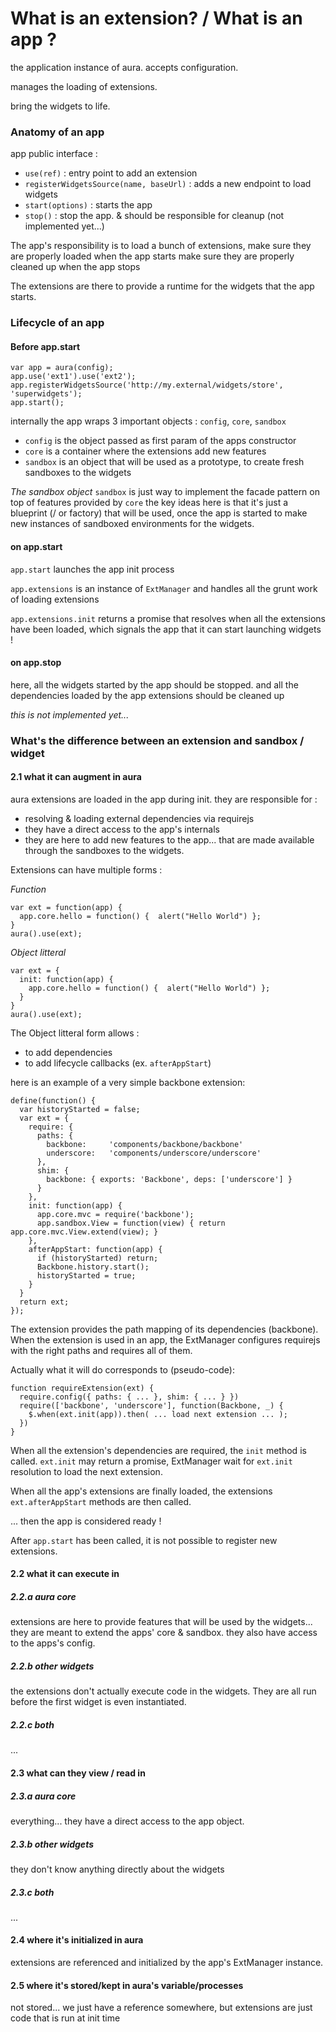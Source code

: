 # What is an extension? / What is an app ?


the application instance of aura. 
accepts configuration.

manages the loading of extensions.

bring the widgets to life.


### Anatomy of an app

app public interface : 

- `use(ref)` : entry point to add an extension
- `registerWidgetsSource(name, baseUrl)` : adds a new endpoint to load widgets
- `start(options)` : starts the app
- `stop()` : stop the app. & should be responsible for cleanup (not implemented yet...)

The app's responsibility is to load a bunch of extensions, 
make sure they are properly loaded when the app starts
make sure they are properly cleaned up when the app stops

The extensions are there to provide a runtime for the widgets that the app starts.

### Lifecycle of an app

#### Before app.start

    var app = aura(config);
    app.use('ext1').use('ext2');
    app.registerWidgetsSource('http://my.external/widgets/store', 'superwidgets');
    app.start();

internally the app wraps 3 important objects : `config`, `core`, `sandbox`

- `config` is the object passed as first param of the apps constructor
- `core`   is a container where the extensions add new features
- `sandbox` is an object that will be used as a prototype, to create fresh sandboxes to the widgets


*The sandbox object*
`sandbox` is just way to implement the facade pattern on top of features provided by `core`
the key ideas here is that it's just a blueprint (/ or factory) that will be used, once the app is 
started to make new instances of sandboxed environments for the widgets. 



#### on app.start

`app.start` launches the app init process

`app.extensions` is an instance of `ExtManager` and handles all the grunt work of loading extensions

`app.extensions.init` returns a promise that resolves when all the extensions have been loaded, which signals the app 
that it can start launching widgets !

#### on app.stop

here, all the widgets started by the app should be stopped. 
and all the dependencies loaded by the app extensions should be cleaned up

_this is not implemented yet..._


### What's the difference between an extension and sandbox / widget

#### 2.1 what it can augment in aura

aura extensions are loaded in the app during init.
they are responsible for : 

- resolving & loading external dependencies via requirejs
- they have a direct access to the app's internals
- they are here to add new features to the app... that are made available through the sandboxes to the widgets.


Extensions can have multiple forms : 

*Function*

    var ext = function(app) {
      app.core.hello = function() {  alert("Hello World") };
    }
    aura().use(ext);

*Object litteral*

    var ext = {
      init: function(app) {
        app.core.hello = function() {  alert("Hello World") };
      }
    }
    aura().use(ext);


The Object litteral form allows : 

- to add dependencies 
- to add lifecycle callbacks (ex. `afterAppStart`)

here is an example of a very simple backbone extension:

    define(function() {
      var historyStarted = false;
      var ext = {
        require: {
          paths: {
            backbone:     'components/backbone/backbone'
            underscore:   'components/underscore/underscore'
          },
          shim: {
            backbone: { exports: 'Backbone', deps: ['underscore'] }
          }
        },
        init: function(app) {
          app.core.mvc = require('backbone');
          app.sandbox.View = function(view) { return app.core.mvc.View.extend(view); }
        },
        afterAppStart: function(app) {
          if (historyStarted) return;
          Backbone.history.start();
          historyStarted = true;
        }
      }
      return ext;
    });

The extension provides the path mapping of its dependencies (backbone).
When the extension is used in an app, the ExtManager configures 
requirejs with the right paths and requires all of them.

Actually what it will do corresponds to (pseudo-code): 
    
    function requireExtension(ext) {
      require.config({ paths: { ... }, shim: { ... } })
      require(['backbone', 'underscore'], function(Backbone, _) {
        $.when(ext.init(app)).then( ... load next extension ... );
      })      
    }


When all the extension's dependencies are required, the `init` method is called.
`ext.init` may return a promise, ExtManager wait for `ext.init` resolution to load the next extension.

When all the app's extensions are finally loaded, the extensions `ext.afterAppStart` methods are then called.

... then the app is considered ready !

After `app.start` has been called, it is not possible to register new extensions.




#### 2.2 what it can execute in 

#####  2.2.a aura core 

extensions are here to provide features that will be used by the widgets...
they are meant to extend the apps' core & sandbox.
they also have access to the apps's config.

#####  2.2.b other widgets 

the extensions don't actually execute code in the widgets.
They are all run before the first widget is even instantiated.

#####  2.2.c both

...

#### 2.3 what can they view / read  in 

#####  2.3.a aura core 

everything... they have a direct access to the app object.

#####  2.3.b other widgets 

they don't know anything directly about the widgets

#####  2.3.c both  

...



#### 2.4 where it's initialized in aura

extensions are referenced and initialized by the app's ExtManager instance.

#### 2.5 where it's stored/kept in aura's variable/processes

not stored... we just have a reference somewhere, but extensions are just code that is run at init time

